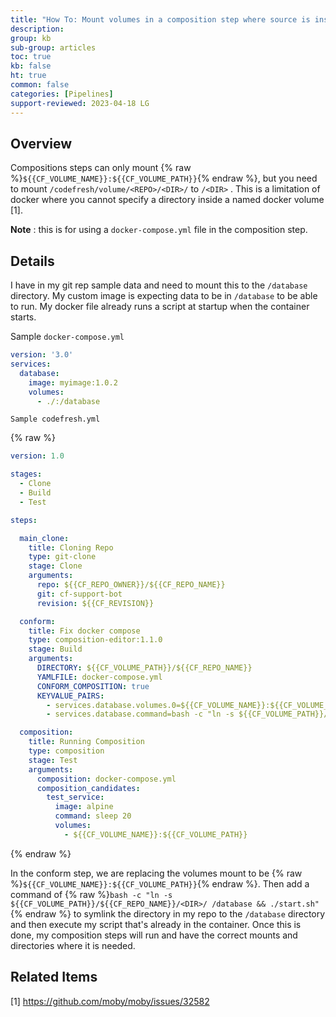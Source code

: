 ```yaml
---
title: "How To: Mount volumes in a composition step where source is inside the Codefresh Volume"
description: 
group: kb
sub-group: articles
toc: true
kb: false
ht: true
common: false
categories: [Pipelines]
support-reviewed: 2023-04-18 LG
---
```


## Overview

Compositions steps can only mount {% raw %}`${{CF_VOLUME_NAME}}:${{CF_VOLUME_PATH}}`{% endraw %}, but you need to mount `/codefresh/volume/<REPO>/<DIR>/` to `/<DIR>` . This is a limitation of docker where you cannot specify a directory inside a named docker volume [1].

**Note** : this is for using a `docker-compose.yml` file in the composition step.

## Details

I have in my git rep sample data and need to mount this to the `/database` directory. My custom image is expecting data to be in `/database` to be able to run. My docker file already runs a script at startup when the container starts.

Sample `docker-compose.yml`

```yaml
version: '3.0' 
services: 
  database: 
    image: myimage:1.0.2 
    volumes: 
      - ./:/database
```

`Sample codefresh.yml`

{% raw %}

```yaml
version: 1.0

stages:
  - Clone
  - Build
  - Test

steps:

  main_clone:
    title: Cloning Repo
    type: git-clone
    stage: Clone
    arguments:
      repo: ${{CF_REPO_OWNER}}/${{CF_REPO_NAME}}
      git: cf-support-bot
      revision: ${{CF_REVISION}}

  conform:
    title: Fix docker compose
    type: composition-editor:1.1.0
    stage: Build
    arguments:
      DIRECTORY: ${{CF_VOLUME_PATH}}/${{CF_REPO_NAME}}
      YAMLFILE: docker-compose.yml
      CONFORM_COMPOSITION: true
      KEYVALUE_PAIRS:
        - services.database.volumes.0=${{CF_VOLUME_NAME}}:${{CF_VOLUME_PATH}}
        - services.database.command=bash -c "ln -s ${{CF_VOLUME_PATH}}/${{CF_REPO_NAME}} /database && ./start.sh"

  composition:
    title: Running Composition
    type: composition
    stage: Test
    arguments:
      composition: docker-compose.yml
      composition_candidates:
        test_service:
          image: alpine
          command: sleep 20
          volumes:
            - ${{CF_VOLUME_NAME}}:${{CF_VOLUME_PATH}}
```

{% endraw %}

In the conform step, we are replacing the volumes mount to be {% raw %}`${{CF_VOLUME_NAME}}:${{CF_VOLUME_PATH}}`{% endraw %}. Then add a command of {% raw %}`bash -c "ln -s ${{CF_VOLUME_PATH}}/${{CF_REPO_NAME}}/<DIR>/ /database && ./start.sh"`{% endraw %} to symlink the directory in my repo to the `/database` directory and then execute my script that's already in the container. Once this is done, my composition steps will run and have the correct mounts and directories where it is needed.

## Related Items

[1] <https://github.com/moby/moby/issues/32582>

